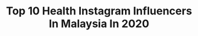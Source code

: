 ---
title: Top 10 Health Instagram Influencers In Malaysia In 2020
description: >-
  Find top health Instagram influencers in Malaysia in 2020. Most popular hashtags: #love #tiktok #covid19 #fyp.
platform: Instagram
profiles:
  - username: "drkaylateh"
    fullname: >-
      Dr. Kayla Teh
    location: "Malaysia"
    followers: 26652
    engagement: 517
    commentsToLikes: 0.025908
    avatar: "https://scontent-lhr8-1.cdninstagram.com/v/t51.2885-19/s320x320/42132175_268464310456833_8101425432659755008_n.jpg?_nc_ht=scontent-lhr8-1.cdninstagram.com&_nc_ohc=7XDhV4wXQWYAX_xw0fd&oh=00c8d82e176a1c59e5e1b8f573cdf636&oe=5EBBA171"
    verified: false
    hashtags: "#sudio, #untiltomorrow, #memelord, #streettalk"
  - username: "roshan_rb"
    fullname: >-
      Roshan Basheer
    location: "Malaysia"
    followers: 116843
    engagement: 1087
    commentsToLikes: 0.005496
    avatar: "https://scontent-ams4-1.cdninstagram.com/v/t51.2885-19/s320x320/91120402_210091893665298_1736464795420327936_n.jpg?_nc_ht=scontent-ams4-1.cdninstagram.com&_nc_ohc=sUXrLwHqUmIAX93eYn6&oh=9c6233bde9b6e0e8d9069640cd3407f5&oe=5EB0190C"
    verified: true
    hashtags: "#precaution, #singlepassanga, #janatacurfew, #killingtime"
  - username: "mfmirafilzahlovers"
    fullname: >-
      MIRA FILZAH
    location: "Malaysia"
    followers: 18417
    engagement: 1284
    commentsToLikes: 0.012368
    avatar: "https://instagram.ftpe8-4.fna.fbcdn.net/v/t51.2885-19/s320x320/78708825_2406091013053883_779486510675132416_n.jpg?_nc_ht=instagram.ftpe8-4.fna.fbcdn.net&_nc_ohc=EsdT8dQafOoAX_v43zf&oh=29cfc2a04afd5574ca191f12b115f316&oe=5EB5DDFB"
    verified: false
    hashtags: "#mirafilzah, #miraclegacy, #iloveyou1million, #iloveyouonemillion"
  - username: "say_shazril"
    fullname: >-
      Dr Shazril Shaharuddin
    location: "Malaysia"
    followers: 263296
    engagement: 227
    commentsToLikes: 0.021062
    avatar: "https://scontent-ams4-1.cdninstagram.com/v/t51.2885-19/s320x320/90826665_850332045444577_474579141585272832_n.jpg?_nc_ht=scontent-ams4-1.cdninstagram.com&_nc_ohc=FtSEXRXEtfcAX-1dZ9k&oh=7a08657a0b1a7b8ea5ec2d217e9ee9ec&oe=5EB7B1E5"
    verified: false
    hashtags: "#cleanhandschallenge, #floralfragrance, #myacer, #proacnesolution"
  - username: "nikitamenonv"
    fullname: >-
      nikita ☀️
    location: "Malaysia"
    followers: 20911
    engagement: 667
    commentsToLikes: 0.015732
    avatar: "https://scontent-ams4-1.cdninstagram.com/v/t51.2885-19/s320x320/83755712_2681135118783101_1545932401127981056_n.jpg?_nc_ht=scontent-ams4-1.cdninstagram.com&_nc_ohc=EDHCyIE4qswAX_eWiWL&oh=2c950b133ef045a143702bda65b39022&oe=5EBBCAEA"
    verified: false
    hashtags: "#day10, #savagechallenge, #haircare, #skincare"
  - username: "adelinetsen"
    fullname: >-
      Barbie Tsen
    location: "Malaysia"
    followers: 808984
    engagement: 98
    commentsToLikes: 0.012610
    avatar: "https://scontent-amt2-1.cdninstagram.com/v/t51.2885-19/s320x320/90214161_2255133091458664_2789937526289203200_n.jpg?_nc_ht=scontent-amt2-1.cdninstagram.com&_nc_ohc=lbHPB7NT52EAX98H-2B&oh=f34f1d67ea918bfc8802e9ff52ea15fa&oe=5EB43C12"
    verified: true
    hashtags: "#workout, #40secchallenge, #movie, #selfie"
  - username: "_boblow"
    fullname: >-
      Bob Low 刘丝儿
    location: "Malaysia"
    followers: 36154
    engagement: 624
    commentsToLikes: 0.033788
    avatar: "https://scontent-lhr8-1.cdninstagram.com/v/t51.2885-19/s320x320/80844628_835301083570013_307092545370849280_n.jpg?_nc_ht=scontent-lhr8-1.cdninstagram.com&_nc_ohc=qYvR2NpNiOkAX-aLvjN&oh=23edba96e313af8dacad4e0f0088d3d6&oe=5EBA91A7"
    verified: false
    hashtags: "#sundayvibe, #hermesss20, #healthylifestyle, #saladatelier"
  - username: "bibbideg"
    fullname: >-
      Bibbi Deg
    location: "Malaysia"
    followers: 592956
    engagement: 169
    commentsToLikes: 0.039491
    avatar: "https://scontent-bos3-1.cdninstagram.com/v/t51.2885-19/s320x320/82969309_607657593388825_274002296256331776_n.jpg?_nc_ht=scontent-bos3-1.cdninstagram.com&_nc_ohc=5TdLsT8LEVQAX--q212&oh=3b0773f89905596fc65be0ea7ca70bd2&oe=5EB9D78D"
    verified: false
    hashtags: "#portrait, #ultrainstinct, #candy, #lgbtq"
  - username: "loojialeeeee"
    fullname: >-
      大牛家樂 DanielLe
    location: "Malaysia"
    followers: 18716
    engagement: 1399
    commentsToLikes: 0.015795
    avatar: "https://scontent-ams4-1.cdninstagram.com/v/t51.2885-19/s320x320/79385086_552360288647707_4953943488275152896_n.jpg?_nc_ht=scontent-ams4-1.cdninstagram.com&_nc_ohc=173JYkzDirUAX-E2FlJ&oh=b1e3f5fa66b516435ca32399c99d9a6b&oe=5EBADB0F"
    verified: false
    hashtags: "#21stbirthday, #youtuber, #malaysian, #chor1"
  - username: "pixiegoh"
    fullname: >-
      PixXie Goh 🧚🏽‍♀️
    location: "Malaysia"
    followers: 27934
    engagement: 288
    commentsToLikes: 0.053848
    avatar: "https://scontent-amt2-1.cdninstagram.com/v/t51.2885-19/s320x320/66646376_658681301295590_5141548299714560000_n.jpg?_nc_ht=scontent-amt2-1.cdninstagram.com&_nc_ohc=eEioU9d6dcsAX90wy8p&oh=2f0abad58cb1c067bef1b246bbe2fb8b&oe=5EBA3941"
    verified: false
    hashtags: "#ojeshdreamteam, #theme, #vacation, #alwayslearning"
---